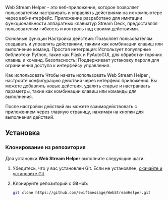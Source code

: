 Web Stream Helper - это веб-приложение, которое позволяет пользователям настраивать и управлять действиями на их компьютере через веб-интерфейс. Приложение разработано для имитации функциональности аппаратных клавиатур Stream Deck, предоставляя пользователям гибкость и контроль над своими действиями.

Основные функции
Настройка действий: Позволяет пользователям создавать и управлять действиями, такими как комбинации клавиш или выполнение команд.
Простая интеграция: Использует популярные библиотеки Python, такие как Flask и PyAutoGUI, для обработки горячих клавиш и команд.
Безопасность: Поддерживает установку пароля для ограничения доступа к интерфейсу управления.

Как использовать
Чтобы начать использовать Web Stream Helper , настройте конфигурацию действий через интерфейс приложения. Вы можете добавлять новые действия, удалять старые и настраивать параметры, такие как комбинации клавиш или команды для выполнения.

После настройки действий вы можете взаимодействовать с приложением через главную страницу, нажимая на кнопки для выполнения действий.

## Установка

### Клонирование из репозитория

Для установки **Web Stream Helper** выполните следующие шаги:

1. Убедитесь, что у вас установлен Git. Если не установлен, [скачайте и установите Git](https://git-scm.com/downloads).

2. Клонируйте репозиторий с GitHub:

   ```bash
   git clone https://github.com/swiftmessage/WebStreamHelper.git

